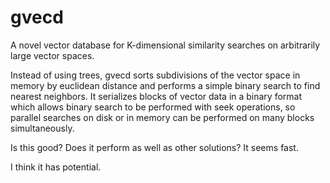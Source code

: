 gvecd
=====

A novel vector database for K-dimensional similarity searches on arbitrarily
large vector spaces.

Instead of using trees, gvecd sorts subdivisions of the vector space in memory
by euclidean distance and performs a simple binary search to find nearest
neighbors. It serializes blocks of vector data in a binary format which allows
binary search to be performed with seek operations, so parallel searches on
disk or in memory can be performed on many blocks simultaneously.

Is this good? Does it perform as well as other solutions? It seems fast.

I think it has potential.
